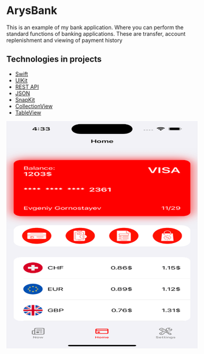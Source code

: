 

<!-- Заголовок проекта -->
<h1>ArysBank</h1>

<!-- Описание проекта -->
<p>This is an example of my bank application. Where you can perform the standard functions of banking applications. These are transfer, account replenishment and viewing of payment history</p>

<!-- Вставьте здесь скриншоты, демонстрирующие ваш проект, если есть -->

<!-- Содержание проекта -->
<h2>Technologies in projects</h2>
<ul>
    <li><a href="#component">Swift</a></li>
    <li><a href="#component">UIKit</a></li>
    <li><a href="#component">REST API</a></li>
    <li><a href="#component">JSON</a></li>
    <li><a href="#component">SnapKit</a></li>
    <li><a href="#component">CollectionView</a></li>
    <li><a href="#component">TableView</a></li>
</ul>

<p align="center">
  <img src="https://raw.githubusercontent.com/wiwka7292/arys-bank-app/main/image/mainImage.png" width="800" height="600">
</p>

